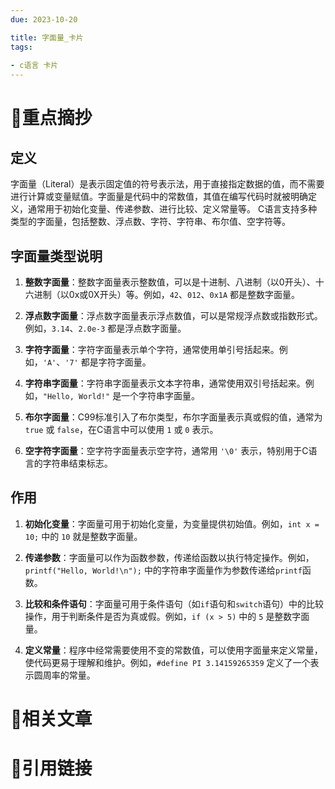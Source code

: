 ```yaml
---
due: 2023-10-20 

title: 字面量_卡片
tags:
 
- c语言 卡片
---
```

# 🍎重点摘抄
## 定义
字面量（Literal）是表示固定值的符号表示法，用于直接指定数据的值，而不需要进行计算或变量赋值。字面量是代码中的常数值，其值在编写代码时就被明确定义，通常用于初始化变量、传递参数、进行比较、定义常量等。
C语言支持多种类型的字面量，包括整数、浮点数、字符、字符串、布尔值、空字符等。

## 字面量类型说明
1. **整数字面量**：整数字面量表示整数值，可以是十进制、八进制（以0开头）、十六进制（以0x或0X开头）等。例如，`42`、`012`、`0x1A` 都是整数字面量。
    
2. **浮点数字面量**：浮点数字面量表示浮点数值，可以是常规浮点数或指数形式。例如，`3.14`、`2.0e-3` 都是浮点数字面量。
    
3. **字符字面量**：字符字面量表示单个字符，通常使用单引号括起来。例如，`'A'`、`'7'` 都是字符字面量。
    
4. **字符串字面量**：字符串字面量表示文本字符串，通常使用双引号括起来。例如，`"Hello, World!"` 是一个字符串字面量。
    
5. **布尔字面量**：C99标准引入了布尔类型，布尔字面量表示真或假的值，通常为 `true` 或 `false`，在C语言中可以使用 `1` 或 `0` 表示。
    
6. **空字符字面量**：空字符字面量表示空字符，通常用 `'\0'` 表示，特别用于C语言的字符串结束标志。

## 作用
1. **初始化变量**：字面量可用于初始化变量，为变量提供初始值。例如，`int x = 10;` 中的 `10` 就是整数字面量。
    
2. **传递参数**：字面量可以作为函数参数，传递给函数以执行特定操作。例如，`printf("Hello, World!\n");` 中的字符串字面量作为参数传递给`printf`函数。
    
3. **比较和条件语句**：字面量可用于条件语句（如`if`语句和`switch`语句）中的比较操作，用于判断条件是否为真或假。例如，`if (x > 5)` 中的 `5` 是整数字面量。
    
4. **定义常量**：程序中经常需要使用不变的常数值，可以使用字面量来定义常量，使代码更易于理解和维护。例如，`#define PI 3.14159265359` 定义了一个表示圆周率的常量。

# 📒相关文章




# 🍏引用链接

